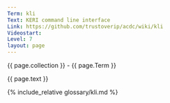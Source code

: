 ```yaml
---
Term: kli
Text: KERI command line interface
Link: https://github.com/trustoverip/acdc/wiki/kli
Videostart: 
Level: 7
layout: page
---
```


{{ page.collection }} - {{ page.Term }}

   {{ page.text }}

{% include_relative glossary/kli.md %}
